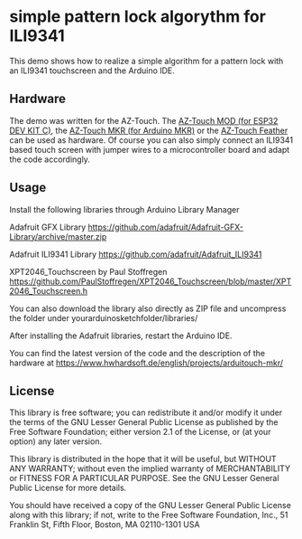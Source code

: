 # simple pattern lock algorythm for ILI9341

This demo shows how to realize a simple algorithm for a pattern lock with an ILI9341 touchscreen and the Arduino IDE.


## Hardware
The demo was written for the AZ-Touch. The [AZ-Touch MOD (for ESP32 DEV KIT C)](https://www.hwhardsoft.de/english/projects/arduitouch-esp/), the [AZ-Touch MKR (for Arduino MKR)](https://www.hwhardsoft.de/english/projects/arduitouch-mkr/) or the [AZ-Touch Feather](https://www.hwhardsoft.de/english/projects/az-touch-feather/) can be used as hardware. Of course you can also simply connect an ILI9341 based touch screen with jumper wires to a microcontroller board and adapt the code accordingly. 


## Usage

Install the following libraries through Arduino Library Manager

Adafruit GFX Library https://github.com/adafruit/Adafruit-GFX-Library/archive/master.zip 

Adafruit ILI9341 Library https://github.com/adafruit/Adafruit_ILI9341 

XPT2046_Touchscreen by Paul Stoffregen https://github.com/PaulStoffregen/XPT2046_Touchscreen/blob/master/XPT2046_Touchscreen.h 


You can also download the library also directly as ZIP file and uncompress the folder under yourarduinosketchfolder/libraries/

After installing the Adafruit libraries, restart the Arduino IDE.

You can find the latest version of the code and the description of the hardware at https://www.hwhardsoft.de/english/projects/arduitouch-mkr/

## License

This library is free software; you can redistribute it and/or modify it under the terms of the GNU Lesser General Public License as published by the Free Software Foundation; either version 2.1 of the License, or (at your option) any later version.

This library is distributed in the hope that it will be useful, but WITHOUT ANY WARRANTY; without even the implied warranty of MERCHANTABILITY or FITNESS FOR A PARTICULAR PURPOSE. See the GNU Lesser General Public License for more details.

You should have received a copy of the GNU Lesser General Public License along with this library; if not, write to the Free Software Foundation, Inc., 51 Franklin St, Fifth Floor, Boston, MA 02110-1301 USA


